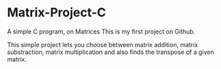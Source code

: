 # Matrix-Project-C
A simple C program, on Matrices
This is my first project on Github.

This simple project lets you choose between matrix addition, matrix substraction,
matrix multiplication and also finds the transpose of a given matrix.
